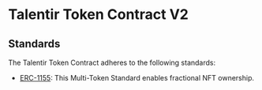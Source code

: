 # Talentir Token Contract V2

## Standards
The Talentir Token Contract adheres to the following standards:

- [ERC-1155](https://eips.ethereum.org/EIPS/eip-1155): This Multi-Token Standard enables fractional NFT ownership.
